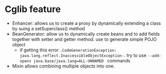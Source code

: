 # Cglib feature
 - Enhancer: allows us to create a proxy by dynamically extending a class by suing a setSuperclass() method
 - BeanGenerator: allow us to dynamically create beans and to add fields together with setter and getter method. use to generate simple POJO object
   - if getting this error `.CodeGenerationException: java.lang.reflect.InaccessibleObjectException-`. try to use `--add-opens java.base/java.lang=ALL-UNNAMED ` commands
 - Mixin allows combining multiple objects into one.